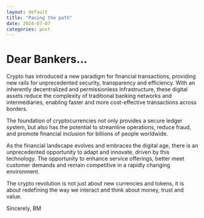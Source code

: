 ```yaml
---
layout: default
title: "Paving the path"
date: 2024-07-07
categories: post
---
```


# Dear Bankers...

Crypto has introduced a new paradigm for financial transactions, providing new rails for unprecedented security, transparency and efficiency. With an inherently decentralized and permissionless infrastructure, these digital assets reduce the complexity of traditional banking networks and intermediaries, enabling faster and more cost-effective transactions across borders.

The foundation of cryptocurrencies not only provides a secure ledger system, but also has the potential to streamline operations, reduce fraud, and promote financial inclusion for billions of people worldwide.

As the financial landscape evolves and embraces the digital age, there is an unprecedented opportunity to adapt and innovate, driven by this technology. The opportunity to enhance service offerings, better meet customer demands and remain competitive in a rapidly changing environment.

The crypto revolution is not just about new currencies and tokens, it is about redefining the way we interact and think about money, trust and value.

Sincerely, 
BM

